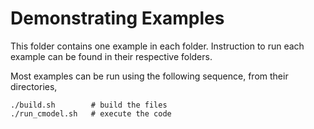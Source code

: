 Demonstrating Examples
==========================


This folder contains one example in each folder.
Instruction to run each example can be found in
their respective folders.

Most examples can be run using the following sequence,
from their directories,

    ./build.sh        # build the files
    ./run_cmodel.sh   # execute the code



    
